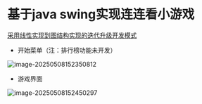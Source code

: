 # 基于java swing实现连连看小游戏

<u>采用线性实现到图结构实现的迭代升级开发模式</u>



* 开始菜单（注：排行榜功能未开发）

![image-20250508152350812](C:\Users\CD_water\AppData\Roaming\Typora\typora-user-images\image-20250508152350812.png)



* 游戏界面

![image-20250508152450297](C:\Users\CD_water\AppData\Roaming\Typora\typora-user-images\image-20250508152450297.png)